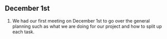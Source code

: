 ## December 1st
1. We had our first meeting on December 1st to go over the general planning such as what we are doing for our project and how to split up each task.


